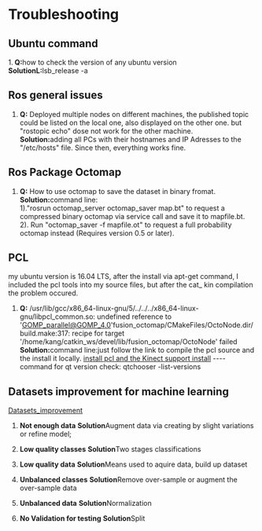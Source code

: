 # Troubleshooting
## Ubuntu command
1.<b> Q:</b>how to check the version of any ubuntu version </br>
<b> SolutionL:</b>lsb_release -a

## Ros general issues
1. <b>Q:</b> Deployed multiple nodes on different machines, the published topic could be listed on the local one, 
also displayed on the other one. but "rostopic echo" dose not work for the other machine. </br>
<b>Solution:</b>adding all PCs with their hostnames and IP Adresses to the "/etc/hosts" file. Since then, everything works fine. 
## Ros Package Octomap
1. <b>Q:</b> How to use octomap to save the dataset in binary fromat. </br>
<b>Solution:</b>command line:  
1)."rosrun octomap_server octomap_saver map.bt" to request a compressed binary octomap via service call and save it to mapfile.bt.</br>
2). Run "octomap_saver -f mapfile.ot" to request a full probability octomap instead (Requires version 0.5 or later).</br>
## PCL
my ubuntu version is 16.04 LTS, after the install via apt-get command, I included the pcl tools into my source files, but after the cat_ kin compilation the problem occured.
 1. <b>Q:</b> /usr/lib/gcc/x86_64-linux-gnu/5/../../../x86_64-linux-gnu/libpcl_common.so: undefined reference to 'GOMP_parallel@GOMP_4.0'fusion_octomap/CMakeFiles/OctoNode.dir/build.make:317: recipe for target '/home/kang/catkin_ws/devel/lib/fusion_octomap/OctoNode' failed</br>
<b>Solution:</b>command line:just follow the link to compile the pcl source and the install it locally. [install pcl and the Kinect support install](https://larrylisky.com/2014/03/03/installing-pcl-on-ubuntu/)
----command for qt version check: qtchooser -list-versions
## Datasets improvement for machine learning
[Datasets_improvement](https://hackernoon.com/stop-feeding-garbage-to-your-model-the-6-biggest-mistakes-with-datasets-and-how-to-avoid-them-3cb7532ad3b7?source=activity---post_recommended_rollup)

1. <b>Not enough data</b>
<b>Solution</b>Augment data via creating by slight variations or refine model;

2. <b>Low quality classes</b>
<b>Solution</b>Two stages classifications

3. <b>Low quality data</b>
<b>Solution</b>Means used to aquire data, build up dataset

4. <b>Unbalanced classes</b>
<b>Solution</b>Remove over-sample or augment the over-sample data

5. <b>Unbalanced data</b>
<b>Solution</b>Normalization

6. <b>No Validation for testing</b>
<b>Solution</b>Split

